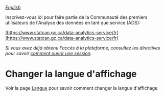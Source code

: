 _[English](../../en/RegisterProject)_

Inscrivez-vous ici pour faire partie de la Communauté des premiers utilisateurs de l'Analyse des données en tant que service (ADS):

[https://www.statcan.gc.ca/data-analytics-service/fr](https://www.statcan.gc.ca/data-analytics-service/fr) 

_Si vous avez déjà obtenu l'accès à la plateforme, consultez les directives pour savoir [comment ouvrir une session](SeConnecter.md)._

# Changer la langue d'affichage
Voir la page [Langue](Langue.md) pour savoir comment changer la langue d'affichage.